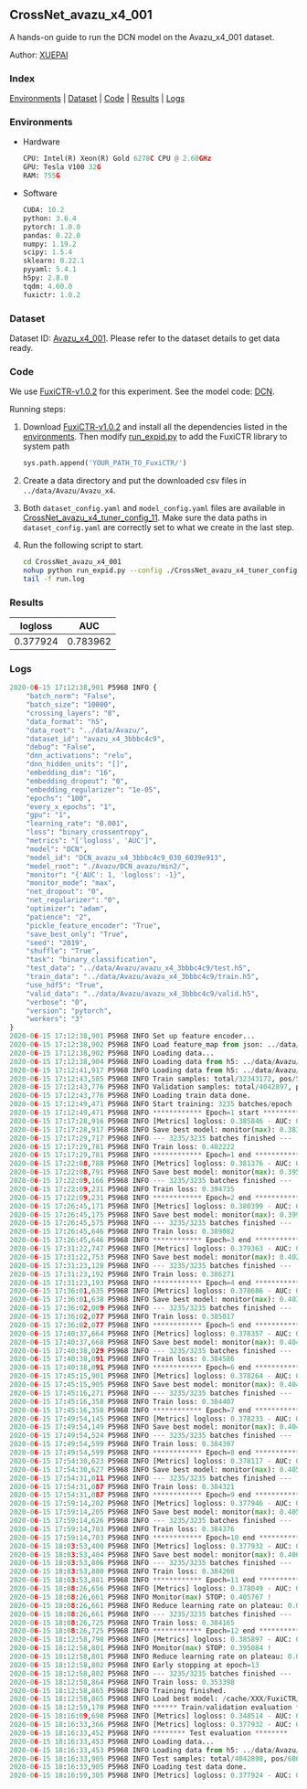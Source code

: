 ## CrossNet_avazu_x4_001

A hands-on guide to run the DCN model on the Avazu_x4_001 dataset.

Author: [XUEPAI](https://github.com/xue-pai)

### Index
[Environments](#Environments) | [Dataset](#Dataset) | [Code](#Code) | [Results](#Results) | [Logs](#Logs)

### Environments
+ Hardware

  ```python
  CPU: Intel(R) Xeon(R) Gold 6278C CPU @ 2.60GHz
  GPU: Tesla V100 32G
  RAM: 755G

  ```

+ Software

  ```python
  CUDA: 10.2
  python: 3.6.4
  pytorch: 1.0.0
  pandas: 0.22.0
  numpy: 1.19.2
  scipy: 1.5.4
  sklearn: 0.22.1
  pyyaml: 5.4.1
  h5py: 2.8.0
  tqdm: 4.60.0
  fuxictr: 1.0.2
  ```

### Dataset
Dataset ID: [Avazu_x4_001](https://github.com/openbenchmark/BARS/blob/master/ctr_prediction/datasets/Avazu/README.md#Avazu_x4_001). Please refer to the dataset details to get data ready.

### Code

We use [FuxiCTR-v1.0.2](https://github.com/xue-pai/FuxiCTR/tree/v1.0.2) for this experiment. See the model code: [DCN](https://github.com/xue-pai/FuxiCTR/blob/v1.0.2/fuxictr/pytorch/models/DCN.py).

Running steps:

1. Download [FuxiCTR-v1.0.2](https://github.com/xue-pai/FuxiCTR/archive/refs/tags/v1.0.2.zip) and install all the dependencies listed in the [environments](#environments). Then modify [run_expid.py](./run_expid.py#L5) to add the FuxiCTR library to system path
    
    ```python
    sys.path.append('YOUR_PATH_TO_FuxiCTR/')
    ```

2. Create a data directory and put the downloaded csv files in `../data/Avazu/Avazu_x4`.

3. Both `dataset_config.yaml` and `model_config.yaml` files are available in [CrossNet_avazu_x4_tuner_config_11](./CrossNet_avazu_x4_tuner_config_11). Make sure the data paths in `dataset_config.yaml` are correctly set to what we create in the last step.

4. Run the following script to start.

    ```bash
    cd CrossNet_avazu_x4_001
    nohup python run_expid.py --config ./CrossNet_avazu_x4_tuner_config_11 --expid DCN_avazu_x4_030_85717c33 --gpu 0 > run.log &
    tail -f run.log
    ```

### Results

| logloss | AUC  |
|:--------------------:|:--------------------:|
| 0.377924 | 0.783962  |


### Logs
```python
2020-06-15 17:12:38,901 P5968 INFO {
    "batch_norm": "False",
    "batch_size": "10000",
    "crossing_layers": "8",
    "data_format": "h5",
    "data_root": "../data/Avazu/",
    "dataset_id": "avazu_x4_3bbbc4c9",
    "debug": "False",
    "dnn_activations": "relu",
    "dnn_hidden_units": "[]",
    "embedding_dim": "16",
    "embedding_dropout": "0",
    "embedding_regularizer": "1e-05",
    "epochs": "100",
    "every_x_epochs": "1",
    "gpu": "1",
    "learning_rate": "0.001",
    "loss": "binary_crossentropy",
    "metrics": "['logloss', 'AUC']",
    "model": "DCN",
    "model_id": "DCN_avazu_x4_3bbbc4c9_030_6039e913",
    "model_root": "./Avazu/DCN_avazu/min2/",
    "monitor": "{'AUC': 1, 'logloss': -1}",
    "monitor_mode": "max",
    "net_dropout": "0",
    "net_regularizer": "0",
    "optimizer": "adam",
    "patience": "2",
    "pickle_feature_encoder": "True",
    "save_best_only": "True",
    "seed": "2019",
    "shuffle": "True",
    "task": "binary_classification",
    "test_data": "../data/Avazu/avazu_x4_3bbbc4c9/test.h5",
    "train_data": "../data/Avazu/avazu_x4_3bbbc4c9/train.h5",
    "use_hdf5": "True",
    "valid_data": "../data/Avazu/avazu_x4_3bbbc4c9/valid.h5",
    "verbose": "0",
    "version": "pytorch",
    "workers": "3"
}
2020-06-15 17:12:38,901 P5968 INFO Set up feature encoder...
2020-06-15 17:12:38,902 P5968 INFO Load feature_map from json: ../data/Avazu/avazu_x4_3bbbc4c9/feature_map.json
2020-06-15 17:12:38,902 P5968 INFO Loading data...
2020-06-15 17:12:38,904 P5968 INFO Loading data from h5: ../data/Avazu/avazu_x4_3bbbc4c9/train.h5
2020-06-15 17:12:41,917 P5968 INFO Loading data from h5: ../data/Avazu/avazu_x4_3bbbc4c9/valid.h5
2020-06-15 17:12:43,585 P5968 INFO Train samples: total/32343172, pos/5492052, neg/26851120, ratio/16.98%
2020-06-15 17:12:43,776 P5968 INFO Validation samples: total/4042897, pos/686507, neg/3356390, ratio/16.98%
2020-06-15 17:12:43,776 P5968 INFO Loading train data done.
2020-06-15 17:12:49,471 P5968 INFO Start training: 3235 batches/epoch
2020-06-15 17:12:49,471 P5968 INFO ************ Epoch=1 start ************
2020-06-15 17:17:28,916 P5968 INFO [Metrics] logloss: 0.385846 - AUC: 0.769730
2020-06-15 17:17:28,917 P5968 INFO Save best model: monitor(max): 0.383884
2020-06-15 17:17:29,717 P5968 INFO --- 3235/3235 batches finished ---
2020-06-15 17:17:29,781 P5968 INFO Train loss: 0.402222
2020-06-15 17:17:29,781 P5968 INFO ************ Epoch=1 end ************
2020-06-15 17:22:08,788 P5968 INFO [Metrics] logloss: 0.381376 - AUC: 0.777351
2020-06-15 17:22:08,791 P5968 INFO Save best model: monitor(max): 0.395975
2020-06-15 17:22:09,166 P5968 INFO --- 3235/3235 batches finished ---
2020-06-15 17:22:09,231 P5968 INFO Train loss: 0.394735
2020-06-15 17:22:09,231 P5968 INFO ************ Epoch=2 end ************
2020-06-15 17:26:45,171 P5968 INFO [Metrics] logloss: 0.380399 - AUC: 0.779506
2020-06-15 17:26:45,175 P5968 INFO Save best model: monitor(max): 0.399107
2020-06-15 17:26:45,575 P5968 INFO --- 3235/3235 batches finished ---
2020-06-15 17:26:45,646 P5968 INFO Train loss: 0.389082
2020-06-15 17:26:45,646 P5968 INFO ************ Epoch=3 end ************
2020-06-15 17:31:22,747 P5968 INFO [Metrics] logloss: 0.379363 - AUC: 0.781384
2020-06-15 17:31:22,753 P5968 INFO Save best model: monitor(max): 0.402020
2020-06-15 17:31:23,128 P5968 INFO --- 3235/3235 batches finished ---
2020-06-15 17:31:23,192 P5968 INFO Train loss: 0.386271
2020-06-15 17:31:23,193 P5968 INFO ************ Epoch=4 end ************
2020-06-15 17:36:01,635 P5968 INFO [Metrics] logloss: 0.378686 - AUC: 0.782366
2020-06-15 17:36:01,638 P5968 INFO Save best model: monitor(max): 0.403680
2020-06-15 17:36:02,009 P5968 INFO --- 3235/3235 batches finished ---
2020-06-15 17:36:02,077 P5968 INFO Train loss: 0.385017
2020-06-15 17:36:02,077 P5968 INFO ************ Epoch=5 end ************
2020-06-15 17:40:37,664 P5968 INFO [Metrics] logloss: 0.378357 - AUC: 0.783052
2020-06-15 17:40:37,668 P5968 INFO Save best model: monitor(max): 0.404695
2020-06-15 17:40:38,029 P5968 INFO --- 3235/3235 batches finished ---
2020-06-15 17:40:38,091 P5968 INFO Train loss: 0.384586
2020-06-15 17:40:38,091 P5968 INFO ************ Epoch=6 end ************
2020-06-15 17:45:15,901 P5968 INFO [Metrics] logloss: 0.378264 - AUC: 0.783087
2020-06-15 17:45:15,905 P5968 INFO Save best model: monitor(max): 0.404823
2020-06-15 17:45:16,271 P5968 INFO --- 3235/3235 batches finished ---
2020-06-15 17:45:16,358 P5968 INFO Train loss: 0.384407
2020-06-15 17:45:16,358 P5968 INFO ************ Epoch=7 end ************
2020-06-15 17:49:54,145 P5968 INFO [Metrics] logloss: 0.378233 - AUC: 0.783185
2020-06-15 17:49:54,149 P5968 INFO Save best model: monitor(max): 0.404952
2020-06-15 17:49:54,524 P5968 INFO --- 3235/3235 batches finished ---
2020-06-15 17:49:54,599 P5968 INFO Train loss: 0.384397
2020-06-15 17:49:54,599 P5968 INFO ************ Epoch=8 end ************
2020-06-15 17:54:30,623 P5968 INFO [Metrics] logloss: 0.378117 - AUC: 0.783642
2020-06-15 17:54:30,627 P5968 INFO Save best model: monitor(max): 0.405525
2020-06-15 17:54:31,011 P5968 INFO --- 3235/3235 batches finished ---
2020-06-15 17:54:31,087 P5968 INFO Train loss: 0.384321
2020-06-15 17:54:31,087 P5968 INFO ************ Epoch=9 end ************
2020-06-15 17:59:14,202 P5968 INFO [Metrics] logloss: 0.377946 - AUC: 0.783732
2020-06-15 17:59:14,205 P5968 INFO Save best model: monitor(max): 0.405786
2020-06-15 17:59:14,626 P5968 INFO --- 3235/3235 batches finished ---
2020-06-15 17:59:14,703 P5968 INFO Train loss: 0.384376
2020-06-15 17:59:14,703 P5968 INFO ************ Epoch=10 end ************
2020-06-15 18:03:53,400 P5968 INFO [Metrics] logloss: 0.377932 - AUC: 0.783950
2020-06-15 18:03:53,404 P5968 INFO Save best model: monitor(max): 0.406018
2020-06-15 18:03:53,806 P5968 INFO --- 3235/3235 batches finished ---
2020-06-15 18:03:53,880 P5968 INFO Train loss: 0.384268
2020-06-15 18:03:53,881 P5968 INFO ************ Epoch=11 end ************
2020-06-15 18:08:26,656 P5968 INFO [Metrics] logloss: 0.378049 - AUC: 0.783816
2020-06-15 18:08:26,661 P5968 INFO Monitor(max) STOP: 0.405767 !
2020-06-15 18:08:26,661 P5968 INFO Reduce learning rate on plateau: 0.000100
2020-06-15 18:08:26,661 P5968 INFO --- 3235/3235 batches finished ---
2020-06-15 18:08:26,725 P5968 INFO Train loss: 0.384165
2020-06-15 18:08:26,725 P5968 INFO ************ Epoch=12 end ************
2020-06-15 18:12:58,798 P5968 INFO [Metrics] logloss: 0.385897 - AUC: 0.780981
2020-06-15 18:12:58,801 P5968 INFO Monitor(max) STOP: 0.395084 !
2020-06-15 18:12:58,801 P5968 INFO Reduce learning rate on plateau: 0.000010
2020-06-15 18:12:58,802 P5968 INFO Early stopping at epoch=13
2020-06-15 18:12:58,802 P5968 INFO --- 3235/3235 batches finished ---
2020-06-15 18:12:58,864 P5968 INFO Train loss: 0.353398
2020-06-15 18:12:58,865 P5968 INFO Training finished.
2020-06-15 18:12:58,865 P5968 INFO Load best model: /cache/XXX/FuxiCTR/benchmarks/Avazu/DCN_avazu/min2/avazu_x4_3bbbc4c9/DCN_avazu_x4_3bbbc4c9_030_6039e913_model.ckpt
2020-06-15 18:12:59,170 P5968 INFO ****** Train/validation evaluation ******
2020-06-15 18:16:09,698 P5968 INFO [Metrics] logloss: 0.348514 - AUC: 0.830079
2020-06-15 18:16:33,366 P5968 INFO [Metrics] logloss: 0.377932 - AUC: 0.783950
2020-06-15 18:16:33,452 P5968 INFO ******** Test evaluation ********
2020-06-15 18:16:33,453 P5968 INFO Loading data...
2020-06-15 18:16:33,453 P5968 INFO Loading data from h5: ../data/Avazu/avazu_x4_3bbbc4c9/test.h5
2020-06-15 18:16:33,905 P5968 INFO Test samples: total/4042898, pos/686507, neg/3356391, ratio/16.98%
2020-06-15 18:16:33,905 P5968 INFO Loading test data done.
2020-06-15 18:16:59,305 P5968 INFO [Metrics] logloss: 0.377924 - AUC: 0.783962

```

